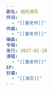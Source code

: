 ```yaml
---
歌名: 临时演员
作词:
  - "[[董老师]]"
作曲:
  - "[[董老师]]"
编曲: 
专辑: 
发行: 2017-01-10
演唱:
  - "[[董老师]]"
EP: 
抄袭:
  - "[[演员]]"
---
```

